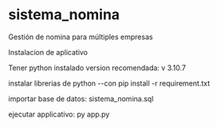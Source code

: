 # sistema_nomina
Gestión de nomina para múltiples empresas

Instalacion de aplicativo 

Tener python instalado 
  version recomendada: v 3.10.7
  
instalar librerias de python
--con pip install -r requirement.txt 

importar base de datos: sistema_nomina.sql

ejecutar applicativo: py app.py



